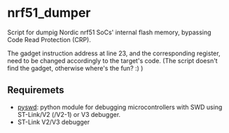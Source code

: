 # nrf51_dumper

Script for dumpig Nordic nrf51 SoCs' internal flash memory, bypassing Code Read Protection (CRP).

The gadget instruction address at line 23, and the corresponding register, need to be changed accordingly to the target's code.
(The script doesn't find the gadget, otherwise where's the fun? :) )

## Requiremets

- [pyswd](https://github.com/cortexm/pyswd): python module for debugging microcontrollers with SWD using ST-Link/V2 (/V2-1) or V3 debugger.
- ST-Link V2/V3 debugger
